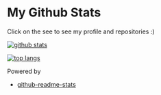 # My Github Stats

Click on the see to see my profile and repositories :)

[![github stats](https://github-readme-stats.vercel.app/api?username=you54f&show_icons=true&hide_title=true&hide_border=true)](https://github.com/YOU54F)

[![top langs](https://github-readme-stats.vercel.app/api/top-langs/?username=you54f&layout=compact&hide_border=true)](https://github.com/YOU54F)

Powered by

- [github-readme-stats](https://github.com/anuraghazra/github-readme-stats)
